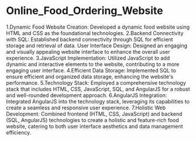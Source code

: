 # Online_Food_Ordering_Website
1.Dynamic Food Website Creation: 
Developed a dynamic food website using HTML and CSS as the foundational technologies. 
2.Backend Connectivity with SQL:
Established backend connectivity through SQL for efficient storage and retrieval of data. 
User Interface Design:
Designed an engaging and visually appealing website interface to enhance the overall user experience.
3.JavaScript Implementation:
Utilized JavaScript to add dynamic and interactive elements to the website, contributing to a more engaging user interface. 
4.Efficient Data Storage:
Implemented SQL to ensure efficient and organized data storage, enhancing the website's performance. 
5.Technology Stack:
Employed a comprehensive technology stack that includes HTML, CSS, JavaScript, SQL, and AngularJS for a robust and well-rounded development approach.
6.AngularJS Integration:
Integrated AngularJS into the technology stack, leveraging its capabilities to create a seamless and responsive user experience.
7.Holistic Web Development:
Combined frontend (HTML, CSS, JavaScript) and backend (SQL, AngularJS) technologies to create a holistic and feature-rich food website, catering to both user interface aesthetics and data management efficiency.
